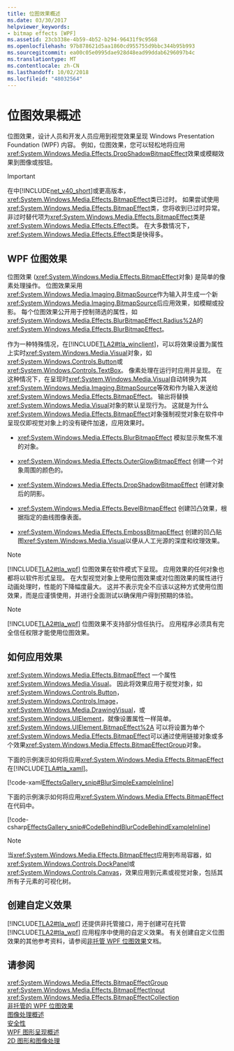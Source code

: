 ```yaml
---
title: 位图效果概述
ms.date: 03/30/2017
helpviewer_keywords:
- bitmap effects [WPF]
ms.assetid: 23cb338e-4b59-4b52-b294-96431f9c9568
ms.openlocfilehash: 97b878621d5aa1860cd955755d9bbc344b95b993
ms.sourcegitcommit: ea00c05e0995dae928d48ead99ddab6296097b4c
ms.translationtype: MT
ms.contentlocale: zh-CN
ms.lasthandoff: 10/02/2018
ms.locfileid: "48032564"
---
```

# <a name="bitmap-effects-overview"></a>位图效果概述
位图效果，设计人员和开发人员应用到视觉效果呈现 Windows Presentation Foundation (WPF) 内容。 例如，位图效果，您可以轻松地将应用<xref:System.Windows.Media.Effects.DropShadowBitmapEffect>效果或模糊效果到图像或按钮。  
  
> [!IMPORTANT]
>  在中[!INCLUDE[net_v40_short](../../../../includes/net-v40-short-md.md)]或更高版本，<xref:System.Windows.Media.Effects.BitmapEffect>类已过时。 如果尝试使用<xref:System.Windows.Media.Effects.BitmapEffect>类，您将收到已过时异常。 非过时替代项为<xref:System.Windows.Media.Effects.BitmapEffect>类是<xref:System.Windows.Media.Effects.Effect>类。 在大多数情况下，<xref:System.Windows.Media.Effects.Effect>类是快得多。  
  
  
  
<a name="wpf_effects"></a>   
## <a name="wpf-bitmap-effects"></a>WPF 位图效果  
 位图效果 (<xref:System.Windows.Media.Effects.BitmapEffect>对象) 是简单的像素处理操作。 位图效果采用<xref:System.Windows.Media.Imaging.BitmapSource>作为输入并生成一个新<xref:System.Windows.Media.Imaging.BitmapSource>后应用效果，如模糊或投影。 每个位图效果公开用于控制筛选的属性，如<xref:System.Windows.Media.Effects.BlurBitmapEffect.Radius%2A>的<xref:System.Windows.Media.Effects.BlurBitmapEffect>。  
  
 作为一种特殊情况，在[!INCLUDE[TLA2#tla_winclient](../../../../includes/tla2sharptla-winclient-md.md)]，可以将效果设置为属性上实时<xref:System.Windows.Media.Visual>对象，如<xref:System.Windows.Controls.Button>或<xref:System.Windows.Controls.TextBox>。 像素处理在运行时应用并呈现。 在这种情况下，在呈现时<xref:System.Windows.Media.Visual>自动转换为其<xref:System.Windows.Media.Imaging.BitmapSource>等效和作为输入发送给<xref:System.Windows.Media.Effects.BitmapEffect>。 输出将替换<xref:System.Windows.Media.Visual>对象的默认呈现行为。 这就是为什么<xref:System.Windows.Media.Effects.BitmapEffect>对象强制视觉对象在软件中呈现仅即视觉对象上的没有硬件加速，应用效果时。  
  
-   <xref:System.Windows.Media.Effects.BlurBitmapEffect> 模拟显示聚焦不准的对象。  
  
-   <xref:System.Windows.Media.Effects.OuterGlowBitmapEffect> 创建一个对象周围的颜色的。  
  
-   <xref:System.Windows.Media.Effects.DropShadowBitmapEffect> 创建对象后的阴影。  
  
-   <xref:System.Windows.Media.Effects.BevelBitmapEffect> 创建凹凸效果，根据指定的曲线图像表面。  
  
-   <xref:System.Windows.Media.Effects.EmbossBitmapEffect> 创建的凹凸贴图<xref:System.Windows.Media.Visual>以便从人工光源的深度和纹理效果。  
  
> [!NOTE]
>  [!INCLUDE[TLA2#tla_wpf](../../../../includes/tla2sharptla-wpf-md.md)] 位图效果在软件模式下呈现。 应用效果的任何对象也都将以软件形式呈现。 在大型视觉对象上使用位图效果或对位图效果的属性进行动画处理时，性能的下降幅度最大。 这并不表示完全不应该以这种方式使用位图效果，而是应谨慎使用，并进行全面测试以确保用户得到预期的体验。  
  
> [!NOTE]
>  [!INCLUDE[TLA2#tla_wpf](../../../../includes/tla2sharptla-wpf-md.md)] 位图效果不支持部分信任执行。 应用程序必须具有完全信任权限才能使用位图效果。  
  
<a name="applyeffects"></a>   
## <a name="how-to-apply-an-effect"></a>如何应用效果  
 <xref:System.Windows.Media.Effects.BitmapEffect> 一个属性<xref:System.Windows.Media.Visual>。 因此将效果应用于视觉对象，如<xref:System.Windows.Controls.Button>， <xref:System.Windows.Controls.Image>， <xref:System.Windows.Media.DrawingVisual>，或<xref:System.Windows.UIElement>，就像设置属性一样简单。 <xref:System.Windows.UIElement.BitmapEffect%2A> 可以将设置为单个<xref:System.Windows.Media.Effects.BitmapEffect>可以通过使用链接对象或多个效果<xref:System.Windows.Media.Effects.BitmapEffectGroup>对象。  
  
 下面的示例演示如何将应用<xref:System.Windows.Media.Effects.BitmapEffect>在[!INCLUDE[TLA#tla_xaml](../../../../includes/tlasharptla-xaml-md.md)]。  
  
 [!code-xaml[EffectsGallery_snip#BlurSimpleExampleInline](../../../../samples/snippets/csharp/VS_Snippets_Wpf/EffectsGallery_snip/CSharp/blursimpleexample.xaml#blursimpleexampleinline)]  
  
 下面的示例演示如何将应用<xref:System.Windows.Media.Effects.BitmapEffect>在代码中。  
  
 [!code-csharp[EffectsGallery_snip#CodeBehindBlurCodeBehindExampleInline](../../../../samples/snippets/csharp/VS_Snippets_Wpf/EffectsGallery_snip/CSharp/blurcodebehindexample.xaml.cs#codebehindblurcodebehindexampleinline)]  
  
> [!NOTE]
>  当<xref:System.Windows.Media.Effects.BitmapEffect>应用到布局容器，如<xref:System.Windows.Controls.DockPanel>或<xref:System.Windows.Controls.Canvas>，效果应用到元素或视觉对象，包括其所有子元素的可视化树。  
  
<a name="customeffects"></a>   
## <a name="creating-custom-effects"></a>创建自定义效果  
 [!INCLUDE[TLA2#tla_wpf](../../../../includes/tla2sharptla-wpf-md.md)] 还提供非托管接口，用于创建可在托管 [!INCLUDE[TLA2#tla_wpf](../../../../includes/tla2sharptla-wpf-md.md)] 应用程序中使用的自定义效果。 有关创建自定义位图效果的其他参考资料，请参阅[非托管 WPF 位图效果](https://docs.microsoft.com/previous-versions/windows/desktop/wibe/-wibe-lh)文档。  
  
## <a name="see-also"></a>请参阅  
 <xref:System.Windows.Media.Effects.BitmapEffectGroup>  
 <xref:System.Windows.Media.Effects.BitmapEffectInput>  
 <xref:System.Windows.Media.Effects.BitmapEffectCollection>  
 [非托管的 WPF 位图效果](https://docs.microsoft.com/previous-versions/windows/desktop/wibe/-wibe-lh)  
 [图像处理概述](../../../../docs/framework/wpf/graphics-multimedia/imaging-overview.md)  
 [安全性](../../../../docs/framework/wpf/security-wpf.md)  
 [WPF 图形呈现概述](../../../../docs/framework/wpf/graphics-multimedia/wpf-graphics-rendering-overview.md)  
 [2D 图形和图像处理](../../../../docs/framework/wpf/advanced/optimizing-performance-2d-graphics-and-imaging.md)
